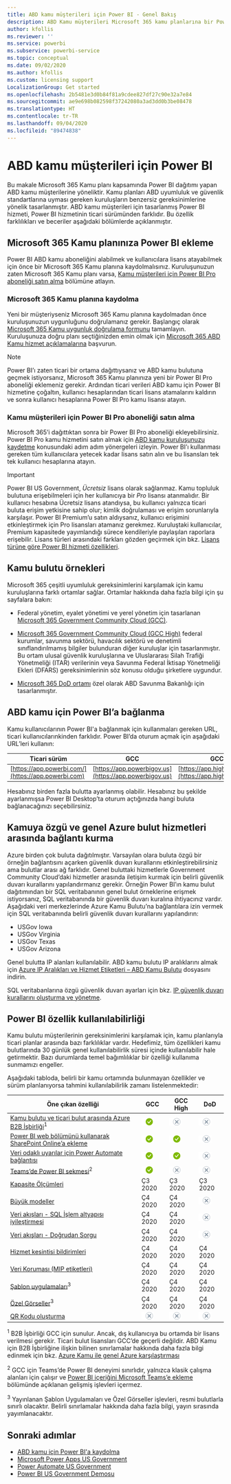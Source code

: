```yaml
---
title: ABD kamu müşterileri için Power BI - Genel Bakış
description: ABD Kamu müşterileri Microsoft 365 kamu planlarına bir Power BI Pro aboneliği ekleyebilir. Bu hizmet açıklamasında özelliğe kaydolmayı ve özellik kullanılabilirliğini gözden geçirmeyi öğrenin.
author: kfollis
ms.reviewer: ''
ms.service: powerbi
ms.subservice: powerbi-service
ms.topic: conceptual
ms.date: 09/02/2020
ms.author: kfollis
ms.custom: licensing support
LocalizationGroup: Get started
ms.openlocfilehash: 2b5481e3d0b84f81a9cdee827df27c90e32a7e84
ms.sourcegitcommit: ae9e698b082598f37242080a3ad3dd0b3be08478
ms.translationtype: HT
ms.contentlocale: tr-TR
ms.lasthandoff: 09/04/2020
ms.locfileid: "89474838"
---
```

# <a name="power-bi-for-us-government-customers"></a>ABD kamu müşterileri için Power BI

Bu makale Microsoft 365 Kamu planı kapsamında Power BI dağıtımı yapan ABD kamu müşterilerine yöneliktir. Kamu planları ABD uyumluluk ve güvenlik standartlarına uyması gereken kuruluşların benzersiz gereksinimlerine yönelik tasarlanmıştır. ABD kamu müşterileri için tasarlanmış Power BI hizmeti, Power BI hizmetinin ticari sürümünden farklıdır. Bu özellik farklılıkları ve beceriler aşağıdaki bölümlerde açıklanmıştır.

## <a name="add-power-bi-to-your-microsoft-365-government-plan"></a>Microsoft 365 Kamu planınıza Power BI ekleme

Power BI ABD kamu aboneliğini alabilmek ve kullanıcılara lisans atayabilmek için önce bir Microsoft 365 Kamu planına kaydolmalısınız. Kuruluşunuzun zaten Microsoft 365 Kamu planı varsa, [Kamu müşterileri için Power BI Pro aboneliği satın alma](#buy-a-power-bi-pro-subscription-for-government-customers) bölümüne atlayın.

### <a name="enroll-in-a-microsoft-365-government-plan"></a>Microsoft 365 Kamu planına kaydolma

Yeni bir müşteriyseniz Microsoft 365 Kamu planına kaydolmadan önce kuruluşunuzun uygunluğunu doğrulamanız gerekir.  Başlangıç olarak [Microsoft 365 Kamu uygunluk doğrulama formunu](https://www.microsoft.com/microsoft-365/government/eligibility-validation) tamamlayın. Kuruluşunuza doğru planı seçtiğinizden emin olmak için [Microsoft 365 ABD Kamu hizmet açıklamalarına](https://docs.microsoft.com/office365/servicedescriptions/office-365-platform-service-description/office-365-us-government/office-365-us-government) başvurun.

> [!NOTE]
> Power BI’ı zaten ticari bir ortama dağıttıysanız ve ABD kamu bulutuna geçmek istiyorsanız, Microsoft 365 Kamu planınıza yeni bir Power BI Pro aboneliği eklemeniz gerekir. Ardından ticari verileri ABD kamu için Power BI hizmetine çoğaltın, kullanıcı hesaplarından ticari lisans atamalarını kaldırın ve sonra kullanıcı hesaplarına Power BI Pro kamu lisansı atayın.
>
>
### <a name="buy-a-power-bi-pro-subscription-for-government-customers"></a>Kamu müşterileri için Power BI Pro aboneliği satın alma

Microsoft 365’i dağıttıktan sonra bir Power BI Pro aboneliği ekleyebilirsiniz. Power BI Pro kamu hizmetini satın almak için [ABD kamu kuruluşunuzu kaydetme](service-govus-signup.md) konusundaki adım adım yönergeleri izleyin. Power BI’ı kullanması gereken tüm kullanıcılara yetecek kadar lisans satın alın ve bu lisansları tek tek kullanıcı hesaplarına atayın.

> [!IMPORTANT]
> Power BI US Government, *Ücretsiz* lisans olarak sağlanmaz. Kamu topluluk bulutuna erişebilmeleri için her kullanıcıya bir *Pro* lisansı atanmalıdır. Bir kullanıcı hesabına Ücretsiz lisans atandıysa, bu kullanıcı yalnızca ticari buluta erişim yetkisine sahip olur; kimlik doğrulaması ve erişim sorunlarıyla karşılaşır. Power BI Premium’u satın aldıysanız, kullanıcı erişimini etkinleştirmek için Pro lisansları atamanız gerekmez.  Kuruluştaki kullanıcılar, Premium kapasitede yayımlandığı sürece kendileriyle paylaşılan raporlara erişebilir. Lisans türleri arasındaki farkları gözden geçirmek için bkz. [Lisans türüne göre Power BI hizmeti özellikleri](../fundamentals/service-features-license-type.md).
>

## <a name="government-cloud-instances"></a>Kamu bulutu örnekleri

Microsoft 365 çeşitli uyumluluk gereksinimlerini karşılamak için kamu kuruluşlarına farklı ortamlar sağlar. Ortamlar hakkında daha fazla bilgi için şu sayfalara bakın:

* Federal yönetim, eyalet yönetimi ve yerel yönetim için tasarlanan [Microsoft 365 Government Community Cloud (GCC)](https://docs.microsoft.com/office365/servicedescriptions/office-365-platform-service-description/office-365-us-government/gcc).

* [Microsoft 365 Government Community Cloud (GCC High)](https://docs.microsoft.com/office365/servicedescriptions/office-365-platform-service-description/office-365-us-government/gcc-high-and-dod) federal kurumlar, savunma sektörü, havacılık sektörü ve denetimli sınıflandırılmamış bilgiler bulunduran diğer kuruluşlar için tasarlanmıştır. Bu ortam ulusal güvenlik kuruluşlarına ve Uluslararası Silah Trafiği Yönetmeliği (ITAR) verilerinin veya Savunma Federal İktisap Yönetmeliği Ekleri (DFARS) gereksinimlerinin söz konusu olduğu şirketlere uygundur.

* [Microsoft 365 DoD ortamı](https://docs.microsoft.com/office365/servicedescriptions/office-365-platform-service-description/office-365-us-government/gcc-high-and-dod) özel olarak ABD Savunma Bakanlığı için tasarlanmıştır.

## <a name="connect-to-power-bi-for-us-government"></a>ABD kamu için Power BI’a bağlanma

Kamu kullanıcılarının Power BI'a bağlanmak için kullanmaları gereken URL, ticari kullanıcılarınkinden farklıdır. Power BI’da oturum açmak için aşağıdaki URL’leri kullanın:

| Ticari sürüm  | GCC  | GCC High | DoD |
| --- | --- | --- | --- |
| [https://app.powerbi.com/](https://app.powerbi.com) |[https://app.powerbigov.us](https://app.powerbigov.us) | [https://app.high.powerbigov.us](https://app.high.powerbigov.us) | [https://app.mil.powerbigov.us](https://app.mil.powerbigov.us) |

Hesabınız birden fazla bulutta ayarlanmış olabilir. Hesabınız bu şekilde ayarlanmışsa Power BI Desktop’ta oturum açtığınızda hangi buluta bağlanacağınızı seçebilirsiniz.

## <a name="connect-government-and-global-azure-cloud-services"></a>Kamuya özgü ve genel Azure bulut hizmetleri arasında bağlantı kurma

Azure birden çok buluta dağıtılmıştır. Varsayılan olara buluta özgü bir örneğin bağlantısını açarken güvenlik duvarı kurallarını etkinleştirebilirsiniz ama bulutlar arası ağ farklıdır.  Genel buluttaki hizmetlerle Government Community Cloud’daki hizmetler arasında iletişim kurmak için belirli güvenlik duvarı kurallarını yapılandırmanız gerekir. Örneğin Power BI’ın kamu bulut dağıtımından bir SQL veritabanının genel bulut örneklerine erişmek istiyorsanız, SQL veritabanında bir güvenlik duvarı kuralına ihtiyacınız vardır. Aşağıdaki veri merkezlerinde Azure Kamu Bulutu’na bağlantılara izin vermek için SQL veritabanında belirli güvenlik duvarı kurallarını yapılandırın:

* USGov Iowa
* USGov Virginia
* USGov Texas
* USGov Arizona

Genel bulutta IP alanları kullanılabilir. ABD kamu bulutu IP aralıklarını almak için [Azure IP Aralıkları ve Hizmet Etiketleri – ABD Kamu Bulutu](https://www.microsoft.com/download/details.aspx?id=57063) dosyasını indirin.

SQL veritabanlarına özgü güvenlik duvarı ayarları için bkz. [IP güvenlik duvarı kurallarını oluşturma ve yönetme](https://docs.microsoft.com/azure/sql-database/sql-database-firewall-configure#create-and-manage-ip-firewall-rules).

## <a name="power-bi-feature-availability"></a>Power BI özellik kullanılabilirliği

Kamu bulutu müşterilerinin gereksinimlerini karşılamak için, kamu planlarıyla ticari planlar arasında bazı farklılıklar vardır. Hedefimiz, tüm özellikleri kamu bulutlarında 30 günlük genel kullanılabilirlik süresi içinde kullanılabilir hale getirmektir. Bazı durumlarda temel bağımlılıklar bir özelliği kullanıma sunmamızı engeller.

Aşağıdaki tabloda, belirli bir kamu ortamında bulunmayan özellikler ve sürüm planlanıyorsa tahmini kullanılabilirlik zamanı listelenmektedir:

|Öne çıkan özelliği |GCC |GCC High |DoD|
|------|------|------|------|
|[Kamu bulutu ve ticari bulut arasında Azure B2B İşbirliği](service-admin-azure-ad-b2b.md)<sup>1</sup>|![kullanılabilir](../media/yes.png)|![kullanılamaz](../media/no.png)|![kullanılamaz](../media/no.png)|
|[Power BI web bölümünü kullanarak SharePoint Online’a ekleme](https://docs.microsoft.com/esharepoint/dev/spfx/web-parts/overview-client-side-web-parts)|![kullanılabilir](../media/yes.png)|![Kullanılabilir](../media/yes.png)|![kullanılamaz](../media/no.png)|
|[Veri odaklı uyarılar için Power Automate bağlantısı](../connect-data/power-bi-data-sources.md)|![kullanılabilir](../media/yes.png)|![kullanılabilir](../media/yes.png)|![kullanılamaz](../media/no.png)|
|[Teams’de Power BI sekmesi](../collaborate-share/service-collaborate-microsoft-teams.md)<sup>2</sup>|![kullanılabilir](../media/yes.png)|![kullanılamaz](../media/no.png)|![kullanılamaz](../media/no.png)|
|[Kapasite Ölçümleri](../admin/service-admin-premium-monitor-portal.md)|Ç3 2020 |Ç3 2020|Ç3 2020|
|[Büyük modeller](service-premium-large-models.md) | Ç4 2020 |Ç4 2020| ![kullanılamaz](../media/no.png) |
|[Veri akışları - SQL İşlem altyapısı iyileştirmesi](../transform-model/service-dataflows-enhanced-compute-engine.md) | Ç4 2020 |Ç4 2020| ![kullanılamaz](../media/no.png) |
|[Veri akışları - Doğrudan Sorgu](../transform-model/service-dataflows-directquery.md) | Ç4 2020 |Ç4 2020|![kullanılamaz](../media/no.png)|
|[Hizmet kesintisi bildirimleri](service-premium-large-models.md)|Ç4 2020 |Ç4 2020|Ç4 2020|
|[Veri Koruması (MIP etiketleri)](service-security-sensitivity-label-overview.md)|Ç4 2020|Ç4 2020 |Ç4 2020|
|[Şablon uygulamaları](../connect-data/service-template-apps-overview.md)<sup>3</sup>|Ç4 2020 |Ç4 2020| Ç4 2020|
|[Özel Görseller](../developer/visuals/power-bi-custom-visuals.md)<sup>3</sup>|Ç4 2020 |Ç4 2020| Ç4 2020|
|[QR Kodu oluşturma](../create-reports/service-create-qr-code-for-tile.md)|![kullanılamaz](../media/no.png)|![kullanılamaz](../media/no.png)|![kullanılamaz](../media/no.png)|

<sup>1</sup> B2B İşbirliği GCC için sunulur. Ancak, dış kullanıcıya bu ortamda bir lisans verilmesi gerekir. Ticari bulut lisansları GCC’de geçerli değildir. ABD Kamu için B2B İşbirliğine ilişkin bilinen sınırlamalar hakkında daha fazla bilgi edinmek için bkz. [Azure Kamu ile genel Azure karşılaştırması](https://docs.microsoft.com/azure/azure-government/compare-azure-government-global-azure#azure-active-directory-premium-p1-and-p2)

<sup>2</sup> GCC için Teams’de Power BI deneyimi sınırlıdır, yalnızca klasik çalışma alanları için çalışır ve [Power BI içeriğini Microsoft Teams’e ekleme](../collaborate-share/service-embed-report-microsoft-teams.md) bölümünde açıklanan gelişmiş işlevleri içermez.

<sup>3</sup> Yayınlanan Şablon Uygulamaları ve Özel Görseller işlevleri, resmi bulutlarla sınırlı olacaktır. Belirli sınırlamalar hakkında daha fazla bilgi, yayın sırasında yayımlanacaktır.

## <a name="next-steps"></a>Sonraki adımlar

* [ABD kamu için Power BI'a kaydolma](service-govus-signup.md)
* [Microsoft Power Apps US Government](https://docs.microsoft.com/power-platform/admin/powerapps-us-government)
* [Power Automate US Government](https://docs.microsoft.com/power-automate/us-govt)
* [Power BI US Government Demosu](https://channel9.msdn.com/Blogs/Azure/Cognitive-Services-HDInsight-and-Power-BI-on-Azure-Government)
